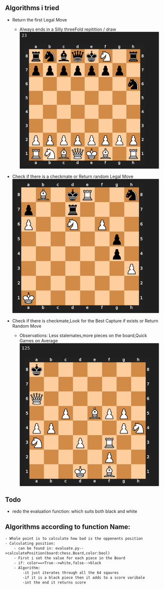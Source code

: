 ## Algorithms i tried 

- Return the first Legal Move
    - Always ends in a Silly threeFold repitition / draw
    ![Alt text](/images/i1.png)

- Check if there is a checkmate or Return random Legal Move
    ![Alt text](/images/i2.png)

- Check if there is checkmate,Look for the Best Capture if exists or Return Random Move
    - Observations: Less stalemates,more pieces on the board,Quick Games on Average
    ![Alt text](/images/i3.png)



## Todo 

- redo the evaluation function: which suits both black and white


## Algorithms according to function Name:

    - Whole point is to calculate how bad is the oppenents position
    - Calculating position:
        - can be found in: evaluate.py-->calculatePosition(board:chess.Board,color:bool)
        - First i set the value for each piece in the Board
        - if: color==>True-->white,false-->black
        - Algorithm:
            -it just iterates through all the 64 sqaures 
            -if it is a black piece then it adds to a score varibale
            -int the end it returns score



